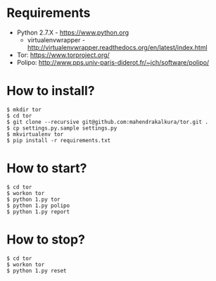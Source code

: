 # Requirements

- Python 2.7.X - https://www.python.org
    - virtualenvwrapper - http://virtualenvwrapper.readthedocs.org/en/latest/index.html
- Tor: https://www.torproject.org/
- Polipo: http://www.pps.univ-paris-diderot.fr/~jch/software/polipo/

# How to install?

```
$ mkdir tor
$ cd tor
$ git clone --recursive git@github.com:mahendrakalkura/tor.git .
$ cp settings.py.sample settings.py
$ mkvirtualenv tor
$ pip install -r requirements.txt
```

# How to start?

```
$ cd tor
$ workon tor
$ python 1.py tor
$ python 1.py polipo
$ python 1.py report
```

# How to stop?

```
$ cd tor
$ workon tor
$ python 1.py reset
```
